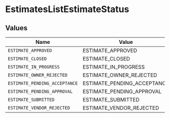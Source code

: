 # EstimatesListEstimateStatus


## Values

| Name                          | Value                         |
| ----------------------------- | ----------------------------- |
| `ESTIMATE_APPROVED`           | ESTIMATE_APPROVED             |
| `ESTIMATE_CLOSED`             | ESTIMATE_CLOSED               |
| `ESTIMATE_IN_PROGRESS`        | ESTIMATE_IN_PROGRESS          |
| `ESTIMATE_OWNER_REJECTED`     | ESTIMATE_OWNER_REJECTED       |
| `ESTIMATE_PENDING_ACCEPTANCE` | ESTIMATE_PENDING_ACCEPTANCE   |
| `ESTIMATE_PENDING_APPROVAL`   | ESTIMATE_PENDING_APPROVAL     |
| `ESTIMATE_SUBMITTED`          | ESTIMATE_SUBMITTED            |
| `ESTIMATE_VENDOR_REJECTED`    | ESTIMATE_VENDOR_REJECTED      |